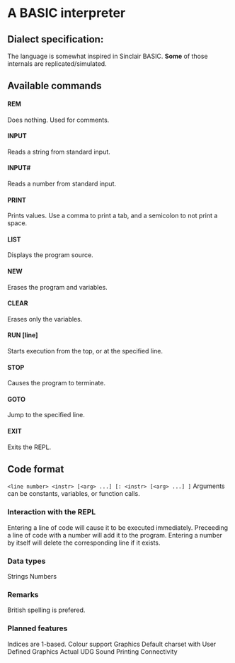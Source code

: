 # A BASIC interpreter

## Dialect specification:

The language is somewhat inspired in Sinclair BASIC.
**Some** of those internals are replicated/simulated.

## Available commands
#### REM
Does nothing. Used for comments.

#### INPUT
Reads a string from standard input.

#### INPUT#
Reads a number from standard input.

#### PRINT
Prints values. Use a comma to print a tab, and a semicolon to not
print a space.

#### LIST
Displays the program source.

#### NEW
Erases the program and variables.

#### CLEAR
Erases only the variables.

#### RUN [line]
Starts execution from the top, or at the specified line.

#### STOP
Causes the program to terminate.

#### GOTO <line>
Jump to the specified line.


#### EXIT
Exits the REPL.



## Code format
`<line number> <instr> [<arg> ...] [: <instr> [<arg> ...] ]`
Arguments can be constants, variables, or function calls.



### Interaction with the REPL
Entering a line of code will cause it to be executed immediately.
Preceeding a line of code with a number will add it to the program.
Entering a number by itself will delete the corresponding line if it exists.


### Data types
Strings
Numbers


### Remarks
British spelling is prefered.


### Planned features
Indices are 1-based.
Colour support
Graphics
Default charset with User Defined Graphics
Actual UDG
Sound
Printing
Connectivity
